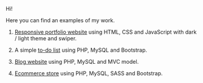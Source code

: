 Hi!

Here you can find an examples of my work.

1. <a href="https://github.com/evg13ny/examples/tree/main/portfolio%20website" target="_blank">Responsive portfolio website</a> using HTML, CSS and JavaScript with dark / light theme and swiper.

2. A simple <a href="https://github.com/evg13ny/examples/tree/main/to-do%20list" target="_blank">to-do list</a> using PHP, MySQL and Bootstrap.

3. <a href="https://github.com/evg13ny/examples/tree/main/blog%20website" target="_blank">Blog website</a> using PHP, MySQL and MVC model.

4. <a href="https://github.com/evg13ny/examples/tree/main/mobile%20shopee" target="_blank">Ecommerce store</a> using PHP, MySQL, SASS and Bootstrap.